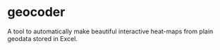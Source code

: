 geocoder
========

A tool to automatically make beautiful interactive heat-maps from plain geodata stored in Excel.